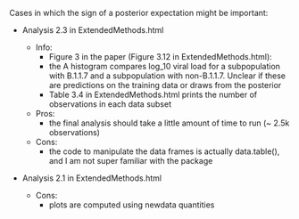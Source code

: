 Cases in which the sign of a posterior expectation might be important:

- Analysis 2.3 in ExtendedMethods.html
  + Info:
    + Figure 3 in the paper (Figure 3.12 in ExtendedMethods.html): 
    + the A histogram compares log_10 viral load for a subpopulation with B.1.1.7 
  and a subpopulation with non-B.1.1.7. Unclear if these are predictions on the training data
  or draws from the posterior 
    + Table 3.4 in ExtendedMethods.html prints the number of observations in each data subset
  + Pros:
    + the final analysis should take a little amount of time to run (~ 2.5k observations)
  + Cons: 
    + the code to manipulate the data frames is actually data.table(), and I am not 
    super familiar with the package
    
    
- Analysis 2.1 in ExtendedMethods.html
  + Cons:
    + plots are computed using newdata quantities